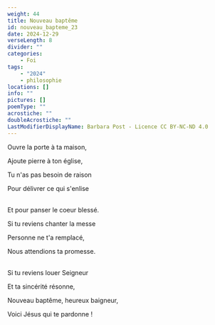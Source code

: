 ```yaml
---
weight: 44
title: Nouveau baptême
id: nouveau_bapteme_23
date: 2024-12-29
verseLength: 8
divider: ""
categories:
    - Foi
tags:
    - "2024"
    - philosophie
locations: []
info: ""
pictures: []
poemType: ""
acrostiche: ""
doubleAcrostiche: ""
LastModifierDisplayName: Barbara Post - Licence CC BY-NC-ND 4.0
---
```

Ouvre la porte à ta maison,

Ajoute pierre à ton église,

Tu n'as pas besoin de raison

Pour délivrer ce qui s'enlise

 \
Et pour panser le coeur blessé.

Si tu reviens chanter la messe

Personne ne t'a remplacé,

Nous attendions ta promesse.

 \
Si tu reviens louer Seigneur

Et ta sincérité résonne,

Nouveau baptême, heureux baigneur,

Voici Jésus qui te pardonne !

